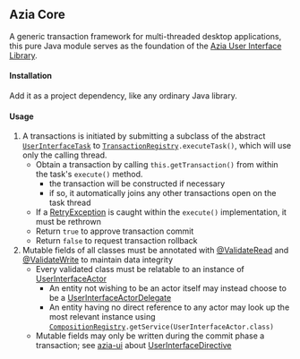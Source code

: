 Azia Core
---------

A generic transaction framework for multi-threaded desktop
applications, this pure Java module serves as the foundation
of the [Azia User Interface Library][parent].

[parent]: https://github.com/byron-hawkins/org.hawkinssoftware.azia/blob/master/azia/README.md

#### Installation

Add it as a project dependency, like any ordinary Java library.

#### Usage

1. A transactions is initiated by submitting a subclass of 
   the abstract <code>[UserInterfaceTask]</code> to 
   <code>[TransactionRegistry].executeTask()</code>, which will 
   use only the calling thread.
    * Obtain a transaction by calling `this.getTransaction()`
      from within the task's `execute()` method.
        + the transaction will be constructed if necessary
        + if so, it automatically joins any other transactions 
          open on the task thread
    * If a [RetryException][UserInterfaceTask] is caught within 
      the `execute()` implementation, it must be rethrown 
    * Return `true` to approve transaction commit
    * Return `false` to request transaction rollback
1. Mutable fields of all classes must be annotated with
   [@ValidateRead] and [@ValidateWrite] to maintain data integrity
    * Every validated class must be relatable to an instance
      of [UserInterfaceActor]
       + An entity not wishing to be an actor itself may instead 
         choose to be a [UserInterfaceActorDelegate]
       + An entity having no direct reference to any actor may
         look up the most relevant instance using 
         <code>[CompositionRegistry].getService(UserInterfaceActor.class)</code>
    * Mutable fields may only be written during the commit phase
      a transaction; see [azia-ui] about [UserInterfaceDirective]

[azia-ui]: https://github.com/byron-hawkins/org.hawkinssoftware.azia-ui/blob/master/azia-ui/README.md
[CompositionRegistry]: https://github.com/byron-hawkins/org.hawkinssoftware.azia-ui/blob/master/azia-ui/src/main/java/org/hawkinssoftware/azia/ui/component/composition/CompositionRegistry.java
[TransactionRegistry]: https://github.com/byron-hawkins/org.hawkinssoftware.azia-core/blob/master/azia-core/src/main/java/org/hawkinssoftware/azia/core/action/TransactionRegistry.java
[UserInterfaceActor]: https://github.com/byron-hawkins/org.hawkinssoftware.azia-core/blob/master/azia-core/src/main/java/org/hawkinssoftware/azia/core/action/UserInterfaceActor.java
[UserInterfaceActorDelegate]: https://github.com/byron-hawkins/org.hawkinssoftware.azia-core/blob/master/azia-core/src/main/java/org/hawkinssoftware/azia/core/action/UserInterfaceActorDelegate.java
[UserInterfaceDirective]: https://github.com/byron-hawkins/org.hawkinssoftware.azia-core/blob/master/azia-core/src/main/java/org/hawkinssoftware/azia/core/action/UserInterfaceDirective.java
[UserInterfaceTask]: https://github.com/byron-hawkins/org.hawkinssoftware.azia-core/blob/master/azia-core/src/main/java/org/hawkinssoftware/azia/core/action/UserInterfaceTask.java
[@ValidateRead]: https://github.com/byron-hawkins/org.hawkinssoftware.rns-core/blob/master/rns-core/src/main/java/org/hawkinssoftware/rns/core/validation/ValidateRead.java
[@ValidateWrite]: https://github.com/byron-hawkins/org.hawkinssoftware.rns-core/blob/master/rns-core/src/main/java/org/hawkinssoftware/rns/core/validation/ValidateWrite.java
